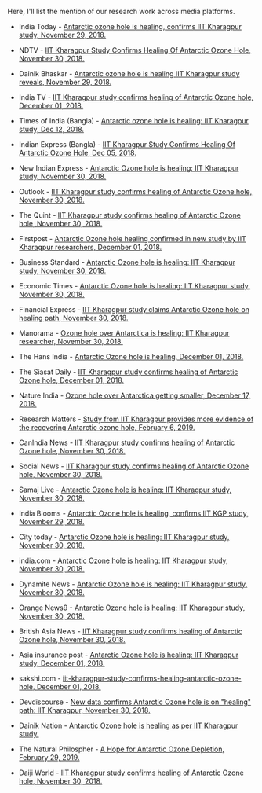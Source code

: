 <!--
.. title: News
.. slug: news
.. date: 2020-05-07 05:53:09 UTC+05:30
.. tags: 
.. category: 
.. link: 
.. description: 
.. type: text
-->

Here, I'll list the mention of our research work across media platforms.

- India Today - [Antarctic ozone hole is healing, confirms IIT Kharagpur study, November 29, 2018.](https://www.indiatoday.in/education-today/gk-current-affairs/story/antarctic-ozone-hole-healing-iit-kharagpur-study-html-1398826-2018-11-29)

- NDTV - [IIT Kharagpur Study Confirms Healing Of Antarctic Ozone Hole, November 30, 2018.](https://www.ndtv.com/education/iit-kharagpur-study-confirms-healing-of-antarctic-ozone-hole-1956054)

- Dainik Bhaskar - [Antarctic ozone hole is healing IIT Kharagpur study reveals, November 29, 2018.](https://www.bhaskar.com/health/healthy-life/news/antarctic-ozone-hole-is-healing-iit-kharagpur-study-reveals-01345077.html)

- India TV - [IIT Kharagpur study confirms healing of Antarctic Ozone hole, December 01, 2018.](https://www.indiatvnews.com/science/news-iit-kharagpur-study-confirms-healing-of-antarctic-ozone-hole-488330)

- Times of India (Bangla) - [Antarctic ozone hole is healing: IIT Kharagpur study, Dec 12, 2018.](https://eisamay.indiatimes.com/west-bengal-news/kolkata-news/iit-kharagpur-antarctic-ozone-hole-is-healing-iit-kharagpur-study/articleshow/67054882.cms)

- Indian Express (Bangla) - [IIT Kharagpur Study Confirms Healing Of Antarctic Ozone Hole, Dec 05, 2018.](https://bengali.indianexpress.com/technology/iit-kharagpur-study-confirms-healing-of-antarctic-ozone-hole-55320/?fbclid=IwAR09W53fdf13_AkDc8vzAK1otvQm8PGZi2YwW7Ut2YmEfVDs0S7EbaxzT6o)

- New Indian Express - [Antarctic Ozone hole is healing: IIT Kharagpur study, November 30, 2018.](https://www.newindianexpress.com/nation/2018/nov/30/antarctic-ozone-hole-is-healing-iit-kharagpur-study-1905380.html)

- Outlook - [IIT Kharagpur study confirms healing of Antarctic Ozone hole, November 30, 2018.](https://www.outlookindia.com/newsscroll/iit-kharagpur-study-confirms-healing-of-antarctic-ozone-hole/1431364)

- The Quint - [IIT Kharagpur study confirms healing of Antarctic Ozone hole, November 30, 2018.](https://www.thequint.com/news/hot-news/iit-kharagpur-study-confirms-healing-of-antarctic-ozone-hole)

- Firstpost - [Antarctic Ozone hole healing confirmed in new study by IIT Kharagpur researchers, December 01, 2018.](https://www.firstpost.com/tech/science/antarctic-ozone-hole-healing-confirmed-in-new-study-by-iit-kharagpur-researchers-5651941.html)

- Business Standard - [Antarctic Ozone hole is healing: IIT Kharagpur study, November 30, 2018.](https://www.business-standard.com/article/pti-stories/antarctic-ozone-hole-is-healing-iit-kharagpur-study-118113000249_1.html)

- Economic Times - [Antarctic Ozone hole is healing: IIT Kharagpur study, November 30, 2018.](https://economictimes.indiatimes.com/news/science/antarctic-ozone-hole-is-healing-iit-kharagpur-study/articleshow/66876851.cms)

- Financial Express - [IIT Kharagpur study claims Antarctic Ozone hole on healing path, November 30, 2018.](https://www.financialexpress.com/lifestyle/science/iit-kharagpur-study-claims-antarctic-ozone-hole-on-healing-path/1398946/)

- Manorama - [Ozone hole over Antarctica is healing: IIT Kharagpur researcher, November 30, 2018.](https://english.manoramaonline.com/lifestyle/news/2018/11/30/ozone-hole-antarctica-healing-iit-kharagpur.html)

- The Hans India - [Antarctic Ozone hole is healing, December 01, 2018.](https://www.thehansindia.com/posts/index/Education-and-Careers/2018-12-01/Antarctic-Ozone-hole-is-healing/450553)

- The Siasat Daily - [IIT Kharagpur study confirms healing of Antarctic Ozone hole, December 01, 2018.](https://archive.siasat.com/news/iit-kharagpur-study-confirms-healing-antarctic-ozone-hole-1440030/)

- Nature India - [Ozone hole over Antarctica getting smaller, December 17, 2018.](https://www.natureasia.com/en/nindia/article/10.1038/nindia.2018.167)

- Research Matters - [Study from IIT Kharagpur provides more evidence of the recovering Antarctic ozone hole, February 6, 2019.](https://researchmatters.in/news/study-iit-kharagpur-provides-more-evidence-recovering-antarctic-ozone-hole)

- CanIndia News - [IIT Kharagpur study confirms healing of Antarctic Ozone hole, November 30, 2018.](http://www.canindia.com/iit-kharagpur-study-confirms-healing-of-antarctic-ozone-hole/)

- Social News - [IIT Kharagpur study confirms healing of Antarctic Ozone hole, November 30, 2018.](https://www.socialnews.xyz/2018/11/30/iit-kharagpur-study-confirms-healing-of-antarctic-ozone-hole/)

- Samaj Live - [Antarctic Ozone hole is healing: IIT Kharagpur study, November 30, 2018.](https://english.samajalive.in/antarctic-ozone-hole-is-healing-study/)

- India Blooms - [Antarctic Ozone hole is healing, confirms IIT KGP study, November 29, 2018.](https://www.indiablooms.com/health-details/S/4138/antarctic-ozone-hole-is-healing-confirms-iit-kgp-study.html)

- City today - [Antarctic Ozone hole is healing: IIT Kharagpur study, November 30, 2018.](https://citytoday.news/antarctic-ozone-hole-is-healing-iit-kharagpur-study/?fbclid=IwAR2h6dY6R8yd_FFQKyBnH23O1v0lSwOoz60EHU86QSHUwggsR92PTW8MNns)

- india.com - [Antarctic Ozone hole is healing: IIT Kharagpur study, November 30, 2018.](https://www.india.com/news/agencies/antarctic-ozone-hole-is-healing-iit-kharagpur-study-3453660/)

- Dynamite News - [Antarctic Ozone hole is healing: IIT Kharagpur study, November 30, 2018.](https://www.dynamitenews.com/story/antarctic-ozone-hole-is-healing-iit-kharagpur-study?fbclid=IwAR1mQE1TT1pDrlkL6e4SxNypXPpgAaMiPwQzMx1LCtd2Yia1e7H2w5X6w50)

- Orange News9 - [Antarctic Ozone hole is healing: IIT Kharagpur study, November 30, 2018.](http://orangenews9.com/antarctic-ozone-hole-is-healing-iit-kharagpur-study/?fbclid=IwAR0ZtpC36ltNhQoFCWtTJcMpPvON_PbHCjrPtN6sO_Mt_U-mxcmS4ytGAs8)

- British Asia News - [IIT Kharagpur study confirms healing of Antarctic Ozone hole, November 30, 2018.](https://www.britishasianews.com/news/newsDisplay.aspx?newsID=14161&fbclid=IwAR0LgNUqy2-h5TaWQv4Ehv1-UOMTUFblexC06zaaqvkgHoFkNxnrnjYZy4g#.XEbwFZbG7qE.facebook)

- Asia insurance post - [Antarctic Ozone hole is healing: IIT Kharagpur study, December 01, 2018.](https://www.asiainsurancepost.com/facts/antarctic-ozone-hole-healing-iit-kharagpur-study?fbclid=IwAR3fzx_1hp2TL_wKQBShcNH_cizEytPl6kVkkuoipDdDP0pBQGF4lvatZd4#.XEbs4quzHZo.facebook)

- sakshi.com - [iit-kharagpur-study-confirms-healing-antarctic-ozone-hole, December 01, 2018.](https://www.sakshi.com/news/national/iit-kharagpur-study-confirms-healing-antarctic-ozone-hole-1140412?fbclid=IwAR0ZtpC36ltNhQoFCWtTJcMpPvON_PbHCjrPtN6sO_Mt_U-mxcmS4ytGAs8)

- Devdiscourse - [New data confirms Antarctic Ozone hole is on "healing" path: IIT Kharagpur, November 30, 2018.](https://www.devdiscourse.com/article/science-environment/272405-new-data-confirms-antarctic-ozone-hole-is-on-healing-path-iit-kharagpur?fbclid=IwAR1mQE1TT1pDrlkL6e4SxNypXPpgAaMiPwQzMx1LCtd2Yia1e7H2w5X6w50)

- Dainik Nation - [Antarctic Ozone hole is healing as per IIT Kharagpur study.](http://dainiknation.com/2018/11/antarctic-ozone-hole-is-healing-as-per-iit-kharagpur-study/?fbclid=IwAR3fzx_1hp2TL_wKQBShcNH_cizEytPl6kVkkuoipDdDP0pBQGF4lvatZd4)

- The Natural Philospher - [A Hope for Antarctic Ozone Depletion, February 29, 2019.](https://www.thenatphil.com/post/a-hope-for-antarctic-ozone-depletion?fbclid=IwAR3FzEHu5GZ2djKndASMO6WQH6AVZtWOwbFDa0ob0AGr7A9gvF8yv1zUs9E)

- Daiji World - [IIT Kharagpur study confirms healing of Antarctic Ozone hole, November 30, 2018.](https://www.daijiworld.com/news/newsDisplay.aspx?newsID=542059)
